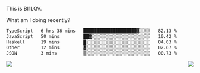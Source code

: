 This is BI1LQV.

What am I doing recently?

<!--START_SECTION:waka-->

```txt
TypeScript   6 hrs 36 mins   ████████████████████▓░░░░   82.13 %
JavaScript   50 mins         ██▓░░░░░░░░░░░░░░░░░░░░░░   10.42 %
Haskell      19 mins         █░░░░░░░░░░░░░░░░░░░░░░░░   04.03 %
Other        12 mins         ▓░░░░░░░░░░░░░░░░░░░░░░░░   02.67 %
JSON         3 mins          ▒░░░░░░░░░░░░░░░░░░░░░░░░   00.73 %
```

<!--END_SECTION:waka-->
<img align="right" src="https://github-readme-stats.vercel.app/api?username=bi1lqv&show_icons=true&count_private=true">

<img src="https://metrics.lecoq.io/bi1lqv?template=classic&base.activity=0&base.community=0&base.repositories=0&base.metadata=0&isocalendar=1&base=header%2C%20activity%2C%20community%2C%20repositories%2C%20metadata&base.indepth=false&base.hireable=false&isocalendar=false&isocalendar.duration=full-year&config.timezone=Asia%2FShanghai">
